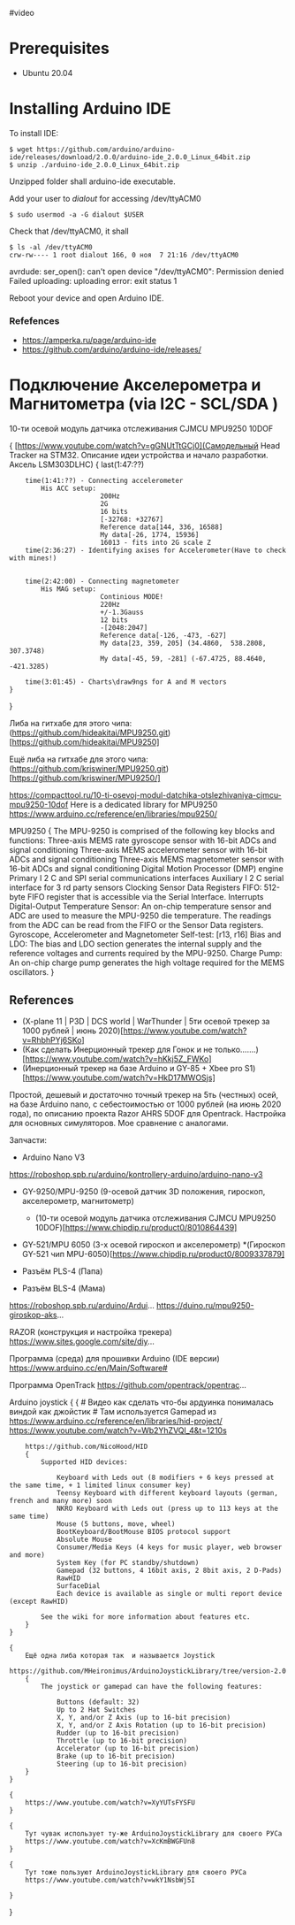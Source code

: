 
#video

# Prerequisites
* Ubuntu 20.04


# Installing Arduino IDE

To install IDE:
```
$ wget https://github.com/arduino/arduino-ide/releases/download/2.0.0/arduino-ide_2.0.0_Linux_64bit.zip
$ unzip ./arduino-ide_2.0.0_Linux_64bit.zip
```
Unzipped folder shall arduino-ide executable.




Add your user to *dialout* for accessing /dev/ttyACM0
```
$ sudo usermod -a -G dialout $USER
```

Check that /dev/ttyACM0, it shall 
```
$ ls -al /dev/ttyACM0
crw-rw---- 1 root dialout 166, 0 ноя  7 21:16 /dev/ttyACM0
```

avrdude: ser_open(): can't open device "/dev/ttyACM0": Permission denied
Failed uploading: uploading error: exit status 1

Reboot your device and open Arduino IDE.

### Refefences
* https://amperka.ru/page/arduino-ide
* https://github.com/arduino/arduino-ide/releases/


# Подключение Акселерометра и Магнитометра (via I2C - SCL/SDA )
10-ти осевой модуль датчика отслеживания CJMCU MPU9250 10DOF

{
    [https://www.youtube.com/watch?v=gGNUtTtGCj0](Самодельный Head Tracker на STM32. Описание идеи устройства и начало разработки. Аксель LSM303DLHC)
    {
        last(1:47:??)


        time(1:41:??) - Connecting accelerometer
            His ACC setup:
                           200Hz
                           2G
                           16 bits
                           [-32768: +32767]
                           Reference data[144, 336, 16588]
                           My data[-26, 1774, 15936]
                           16013 - fits into 2G scale Z
        time(2:36:27) - Identifying axises for Accelerometer(Have to check with mines!)


        time(2:42:00) - Connecting magnetometer
            His MAG setup: 
                           Continious MODE!
                           220Hz
                           +/-1.3Gauss
                           12 bits
                           -[2048:2047]
                           Reference data[-126, -473, -627]
                           My data[23, 359, 205] (34.4860,  538.2808, 307.3748)
                           My data[-45, 59, -281] (-67.4725, 88.4640, -421.3285)

        time(3:01:45) - Charts\draw9ngs for A and M vectors
    }
}

Либа на гитхабе для этого чипа: (https://github.com/hideakitai/MPU9250.git)[https://github.com/hideakitai/MPU9250]

Ещё либа на гитхабе для этого чипа: (https://github.com/kriswiner/MPU9250.git)[https://github.com/kriswiner/MPU9250/]

https://compacttool.ru/10-ti-osevoj-modul-datchika-otslezhivaniya-cjmcu-mpu9250-10dof
Here is a dedicated library for MPU9250 https://www.arduino.cc/reference/en/libraries/mpu9250/

MPU9250 {
    The MPU-9250 is comprised of the following key blocks and functions:
    Three-axis MEMS rate gyroscope sensor with 16-bit ADCs and signal conditioning
    Three-axis MEMS accelerometer sensor with 16-bit ADCs and signal conditioning
    Three-axis MEMS magnetometer sensor with 16-bit ADCs and signal conditioning
    Digital Motion Processor (DMP) engine
    Primary I 2 C and SPI serial communications interfaces
    Auxiliary I 2 C serial interface for 3 rd party sensors
    Clocking
    Sensor Data Registers
    FIFO: 512-byte FIFO register that is accessible via the Serial Interface.
    Interrupts
    Digital-Output Temperature Sensor: An on-chip temperature sensor and ADC are used to measure the MPU-9250 die temperature. The readings from the ADC can be read from the FIFO or the Sensor Data registers.
    Gyroscope, Accelerometer and Magnetometer Self-test: [r13, r16]
    Bias and LDO: The bias and LDO section generates the internal supply and the reference voltages and currents required by the MPU-9250.
    Charge Pump: An on-chip charge pump generates the high voltage required for the MEMS oscillators.
}









## References
* (X-plane 11 | P3D | DCS world | WarThunder | 5ти осевой трекер за 1000 рублей | июнь 2020)[https://www.youtube.com/watch?v=RhbhPYj6SKo]
* (Как сделать Инерционный трекер для Гонок и не только.......)[https://www.youtube.com/watch?v=hKkj5Z_FWKo]
* (Инерционный трекер на базе Arduino и GY-85 + Xbee pro S1)[https://www.youtube.com/watch?v=HkD17MWOSjs]



Простой, дешевый и достаточно точный трекер на 5ть (честных) осей, на базе Arduino nano, с себестоимостью от 1000 рублей (на июнь 2020 года), по описанию проекта Razor AHRS 5DOF для Opentrack. Настройка для основных симуляторов. Мое сравнение с аналогами.

Запчасти:
 * Arduino Nano V3

https://roboshop.spb.ru/arduino/kontrollery-arduino/arduino-nano-v3

 * GY-9250/MPU-9250 (9-осевой датчик 3D положения, гироскоп, акселерометр, магнитометр)
     * (10-ти осевой модуль датчика отслеживания CJMCU MPU9250 10DOF)[https://www.chipdip.ru/product0/8010864439]
    
 * GY-521/MPU 6050 (3-х осевой гироскоп и акселерометр)
     *(Гироскоп GY-521 чип MPU-6050)[https://www.chipdip.ru/product0/8009337879]

 * Разъём PLS-4 (Папа)
 * Разъём BLS-4 (Мама)



https://roboshop.spb.ru/arduino/Ardui...
https://duino.ru/mpu9250-giroskop-aks...

RAZOR (конструкция и настройка трекера)
https://www.sites.google.com/site/diy...

Программа (среда) для прошивки Arduino (IDE версии) 
https://www.arduino.cc/en/Main/Software#

Программа OpenTrack
https://github.com/opentrack/opentrac...



Arduino joystick
{
    {
        # Видео как сделать что-бы ардуинка понималась виндой как джойстик
        # Там используется Gamepad из https://www.arduino.cc/reference/en/libraries/hid-project/
        https://www.youtube.com/watch?v=Wb2YhZVQl_4&t=1210s

        https://github.com/NicoHood/HID
        {
            Supported HID devices:

                Keyboard with Leds out (8 modifiers + 6 keys pressed at the same time, + 1 limited linux consumer key)
                Teensy Keyboard with different keyboard layouts (german, french and many more) soon
                NKRO Keyboard with Leds out (press up to 113 keys at the same time)
                Mouse (5 buttons, move, wheel)
                BootKeyboard/BootMouse BIOS protocol support
                Absolute Mouse
                Consumer/Media Keys (4 keys for music player, web browser and more)
                System Key (for PC standby/shutdown)
                Gamepad (32 buttons, 4 16bit axis, 2 8bit axis, 2 D-Pads)
                RawHID
                SurfaceDial
                Each device is available as single or multi report device (except RawHID)

            See the wiki for more information about features etc.
        }
    }

    {
        Ещё одна либа которая так  и называется Joystick
        https://github.com/MHeironimus/ArduinoJoystickLibrary/tree/version-2.0
        {
            The joystick or gamepad can have the following features:

                Buttons (default: 32)
                Up to 2 Hat Switches
                X, Y, and/or Z Axis (up to 16-bit precision)
                X, Y, and/or Z Axis Rotation (up to 16-bit precision)
                Rudder (up to 16-bit precision)
                Throttle (up to 16-bit precision)
                Accelerator (up to 16-bit precision)
                Brake (up to 16-bit precision)
                Steering (up to 16-bit precision)
        }
    }

    {
        https://www.youtube.com/watch?v=XyYUTsFYSFU
    }

    {
        Тут чувак использует ту-же ArduinoJoystickLibrary для своего РУСа
        https://www.youtube.com/watch?v=XcKmBWGFUn8
    }

    {
        Тут тоже пользуют ArduinoJoystickLibrary для своего РУСа
        https://www.youtube.com/watch?v=wkY1NsbWj5I

    }

}

